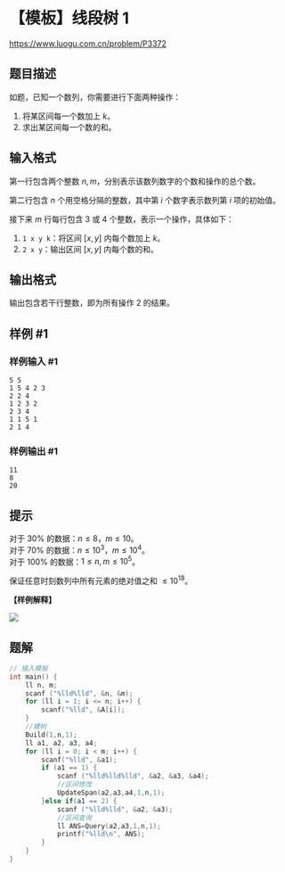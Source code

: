 # 【模板】线段树 1
https://www.luogu.com.cn/problem/P3372

## 题目描述

如题，已知一个数列，你需要进行下面两种操作：

1. 将某区间每一个数加上 $k$。
2. 求出某区间每一个数的和。

## 输入格式

第一行包含两个整数 $n, m$，分别表示该数列数字的个数和操作的总个数。

第二行包含 $n$ 个用空格分隔的整数，其中第 $i$ 个数字表示数列第 $i$ 项的初始值。

接下来 $m$ 行每行包含 $3$ 或 $4$ 个整数，表示一个操作，具体如下：

1. `1 x y k`：将区间 $[x, y]$ 内每个数加上 $k$。
2. `2 x y`：输出区间 $[x, y]$ 内每个数的和。

## 输出格式

输出包含若干行整数，即为所有操作 2 的结果。

## 样例 #1

### 样例输入 #1

```
5 5
1 5 4 2 3
2 2 4
1 2 3 2
2 3 4
1 1 5 1
2 1 4
```

### 样例输出 #1

```
11
8
20
```

## 提示

对于 $30\%$ 的数据：$n \le 8$，$m \le 10$。  
对于 $70\%$ 的数据：$n \le {10}^3$，$m \le {10}^4$。  
对于 $100\%$ 的数据：$1 \le n, m \le {10}^5$。

保证任意时刻数列中所有元素的绝对值之和 $\le {10}^{18}$。

**【样例解释】**

![](https://cdn.luogu.com.cn/upload/pic/2251.png)

## 题解

```c
// 插入模板
int main() {
	ll n, m;
	scanf ("%lld%lld", &n, &m);
	for (ll i = 1; i <= n; i++) {
		scanf("%lld", &A[i]);
	}
	//建树 
	Build(1,n,1);
	ll a1, a2, a3, a4;
	for (ll i = 0; i < m; i++) {
		scanf("%lld", &a1);
		if (a1 == 1) {
			scanf ("%lld%lld%lld", &a2, &a3, &a4);
			//区间修改 
			UpdateSpan(a2,a3,a4,1,n,1);
		}else if(a1 == 2) {
			scanf ("%lld%lld", &a2, &a3);
			//区间查询 
			ll ANS=Query(a2,a3,1,n,1);
			printf("%lld\n", ANS);
		}
	}
}
```
